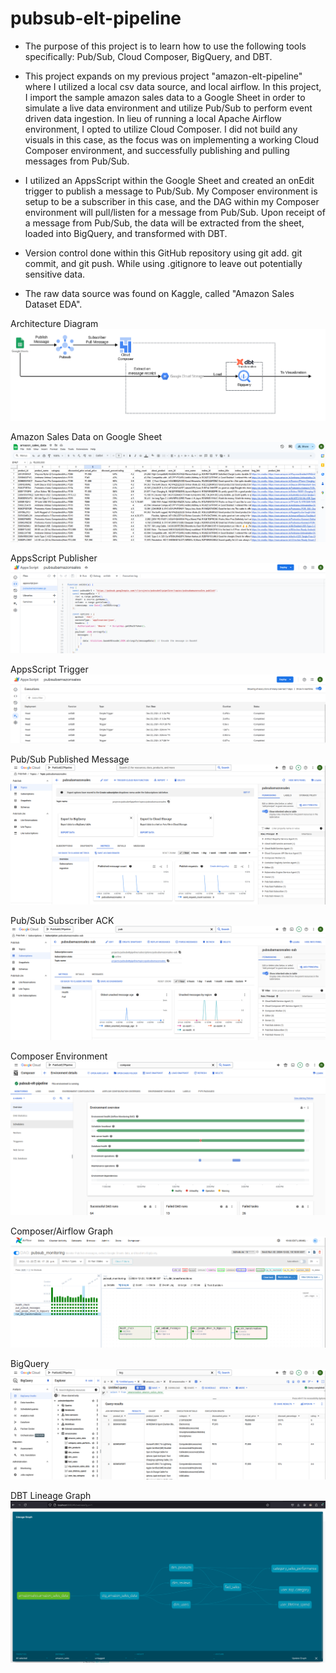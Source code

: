 # pubsub-elt-pipeline

- The purpose of this project is to learn how to use the following tools specifically: Pub/Sub, Cloud Composer, BigQuery, and DBT. 

- This project expands on my previous project "amazon-elt-pipeline" where I utilized a local csv data source, and local airflow. In this project, I import the sample amazon sales data to a Google Sheet in order to simulate a live data environment and utilize Pub/Sub to perform event driven data ingestion. In lieu of running a local Apache Airflow environment, I opted to utilize Cloud Composer. I did not build any visuals in this case, as the focus was on implementing a working Cloud Composer environment, and successfully publishing and pulling messages from Pub/Sub.

- I utilized an AppsScript within the Google Sheet and created an onEdit trigger to publish a message to Pub/Sub. My Composer environment is setup to be a subscriber in this case, and the DAG within my Composer environment will pull/listen for a message from Pub/Sub. Upon receipt of a message from Pub/Sub, the data will be extracted from the sheet, loaded into BigQuery, and transformed with DBT. 

- Version control done within this GitHub repository using git add. git commit, and git push. While using .gitignore to leave out potentially sensitive data. 

- The raw data source was found on Kaggle, called "Amazon Sales Dataset EDA". 

Architecture Diagram
![Architecture Diagram](images_readme/0_architecture_diagram.png)

Amazon Sales Data on Google Sheet
![Google Sheet](images_readme/1_rawdata_googlesheet.png)

AppsScript Publisher
![AppsScript Publisher](images_readme/2_appsscript_pubsub.png)

AppsScript Trigger
![AppsScript Trigger](images_readme/3_appsscript_trigger.png)

Pub/Sub Published Message
![Published Message](images_readme/4_pubsub_pubs.png)

Pub/Sub Subscriber ACK
![Subscriber ACK](images_readme/5_pubsub_subs.png)

Composer Environment
![Composer Environment](images_readme/6_composer_environment.png)

Composer/Airflow Graph
![Airflow Graph](images_readme/7_airflow_graph.png)

BigQuery
![BigQuery](images_readme/8_bigquery.png)

DBT Lineage Graph
![DBT Lineage Graph](images_readme/9_dbt_lineagegraph.png)
